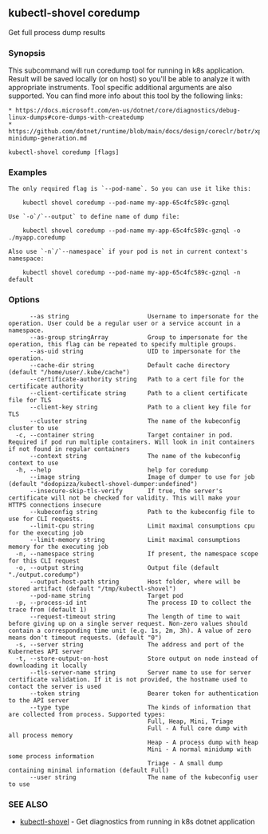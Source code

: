 ## kubectl-shovel coredump

Get full process dump results

### Synopsis

This subcommand will run coredump tool for running in k8s application.
Result will be saved locally (or on host) so you'll be able to analyze it with appropriate instruments.
Tool specific additional arguments are also supported.
You can find more info about this tool by the following links:

	* https://docs.microsoft.com/en-us/dotnet/core/diagnostics/debug-linux-dumps#core-dumps-with-createdump
	* https://github.com/dotnet/runtime/blob/main/docs/design/coreclr/botr/xplat-minidump-generation.md

```
kubectl-shovel coredump [flags]
```

### Examples

```
The only required flag is `--pod-name`. So you can use it like this:

	kubectl shovel coredump --pod-name my-app-65c4fc589c-gznql

Use `-o`/`--output` to define name of dump file:

	kubectl shovel coredump --pod-name my-app-65c4fc589c-gznql -o ./myapp.coredump

Also use `-n`/`--namespace` if your pod is not in current context's namespace:

	kubectl shovel coredump --pod-name my-app-65c4fc589c-gznql -n default
```

### Options

```
      --as string                      Username to impersonate for the operation. User could be a regular user or a service account in a namespace.
      --as-group stringArray           Group to impersonate for the operation, this flag can be repeated to specify multiple groups.
      --as-uid string                  UID to impersonate for the operation.
      --cache-dir string               Default cache directory (default "/home/user/.kube/cache")
      --certificate-authority string   Path to a cert file for the certificate authority
      --client-certificate string      Path to a client certificate file for TLS
      --client-key string              Path to a client key file for TLS
      --cluster string                 The name of the kubeconfig cluster to use
  -c, --container string               Target container in pod. Required if pod run multiple containers. Will look in init containers if not found in regular containers
      --context string                 The name of the kubeconfig context to use
  -h, --help                           help for coredump
      --image string                   Image of dumper to use for job (default "dodopizza/kubectl-shovel-dumper:undefined")
      --insecure-skip-tls-verify       If true, the server's certificate will not be checked for validity. This will make your HTTPS connections insecure
      --kubeconfig string              Path to the kubeconfig file to use for CLI requests.
      --limit-cpu string               Limit maximal consumptions cpu for the executing job
      --limit-memory string            Limit maximal consumptions memory for the executing job
  -n, --namespace string               If present, the namespace scope for this CLI request
  -o, --output string                  Output file (default "./output.coredump")
      --output-host-path string        Host folder, where will be stored artifact (default "/tmp/kubectl-shovel")
      --pod-name string                Target pod
  -p, --process-id int                 The process ID to collect the trace from (default 1)
      --request-timeout string         The length of time to wait before giving up on a single server request. Non-zero values should contain a corresponding time unit (e.g. 1s, 2m, 3h). A value of zero means don't timeout requests. (default "0")
  -s, --server string                  The address and port of the Kubernetes API server
  -t, --store-output-on-host           Store output on node instead of downloading it locally
      --tls-server-name string         Server name to use for server certificate validation. If it is not provided, the hostname used to contact the server is used
      --token string                   Bearer token for authentication to the API server
      --type type                      The kinds of information that are collected from process. Supported types:
                                       Full, Heap, Mini, Triage
                                       Full - A full core dump with all process memory
                                       Heap - A process dump with heap
                                       Mini - A normal minidump with some process information
                                       Triage - A small dump containing minimal information (default Full)
      --user string                    The name of the kubeconfig user to use
```

### SEE ALSO

* [kubectl-shovel](kubectl-shovel.md)	 - Get diagnostics from running in k8s dotnet application

